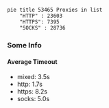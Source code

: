 
```mermaid
pie title 53465 Proxies in list
    "HTTP" : 23603
    "HTTPS": 7395
    "SOCKS" : 28736
```

### Some Info
#### Average Timeout

- mixed: 3.5s
- http: 1.7s
- https: 8.2s
- socks: 5.0s